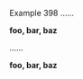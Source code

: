 Example 398
......

__foo, __bar__, baz__

......

<p><strong>foo, <strong>bar</strong>, baz</strong></p>
